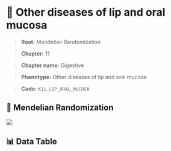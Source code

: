 # 🧪 Other diseases of lip and oral mucosa

> **Root:** Mendelian Randomization

> **Chapter:** 11  

> **Chapter name:** Digestive

> **Phenotype:** Other diseases of lip and oral mucosa  

> **Code:** `K11_LIP_ORAL_MUCOSA`

## 🧬 Mendelian Randomization  

<img src="/MR/Figures/Forward/K11_LIP_ORAL_MUCOSA.png"/>

## 📊 Data Table

<CsvTableMRF src="/MR_Data/Forward/K11_LIP_ORAL_MUCOSA.csv"/>
